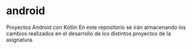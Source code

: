 # android
Proyectos Android con Kotlin
En este repositorio se irán almacenando los cambios realizados en el desarrollo de los distintos proyectos de la asignatura.
